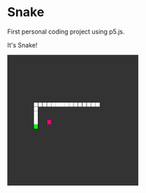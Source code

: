 # Snake
First personal coding project using p5.js.

It's Snake!

<img src="https://raw.githubusercontent.com/AlexanderFengFeng/snake/master/Media/snake1.png" width="300">
